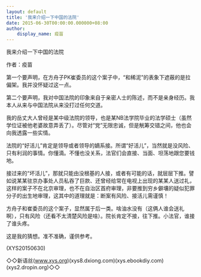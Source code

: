 ```yaml
---
layout: default
title: '我来介绍一下中国的法院'
date: 2015-06-30T00:00:00.000000+08:00
author:
    display_name: 疫苗
---
```


我来介绍一下中国的法院

作者：疫苗

第一个要声明，在方舟子PK崔委员的这个案子中，“和稀泥”的表象下遮蔽的是拉偏架。我并没怀疑过这一点。

第二个要声明，我对中国法院的印象来自于亲密人士的陈述，而不是亲身经历。我本人从来与中国法院从来没打过任何交道。

我的岳丈大人曾经是某中级法院的领导，也是某NB法学院毕业的法学硕士（虽然学位证被他老婆故意弄丢了）。尽管对“党”无限忠诚，但是觥筹交错之间，他也会向我透露一些实情。

法院的“好活儿”肯定是领导或者领导的嫡系接。所谓“好活儿”，当然就是没风险、只有利润的事情。你懂滴。不懂也没关系，法官们会直接、当面、坦荡地跟您要钱地。

接过来的“坏活儿”，那就只能由没根基的人接，或者有可能的话，就层层下推。譬如说某某驻京办事处人员私吞了巨款、还曾经给常在电视上出现的某某人送过礼，这样的案子不在北京审理，也不在自治区首府审理，非要推到穷乡僻壤的疑似犯罪分子的出生地审理，这其中的道理就是：断案有风险、接活儿需谨慎！

方舟子和崔委员的这个案子，显然属于后一类。啥油水没有（这俩人谁会送礼啊），只有风险（还看不太清楚风险是啥）。院长肯定不接，往下推。小法官，谁接了谁头疼。

这是我的猜想。准不准确，谨供参考。

(XYS20150630)

◇◇新语丝(www.xys.org)(xys8.dxiong.com)(xys.ebookdiy.com)(xys2.dropin.org)◇◇

